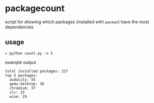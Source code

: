 # packagecount

script for showing which packages (installed with `pacman`) have the most dependencies

## usage

```
> python count.py -n 5
```

example output
```
total installed packages: 227
top 5 packages:
  audacity: 55
  qemu-desktop: 38
  chromium: 37
  vlc: 33
  wine: 29
```
